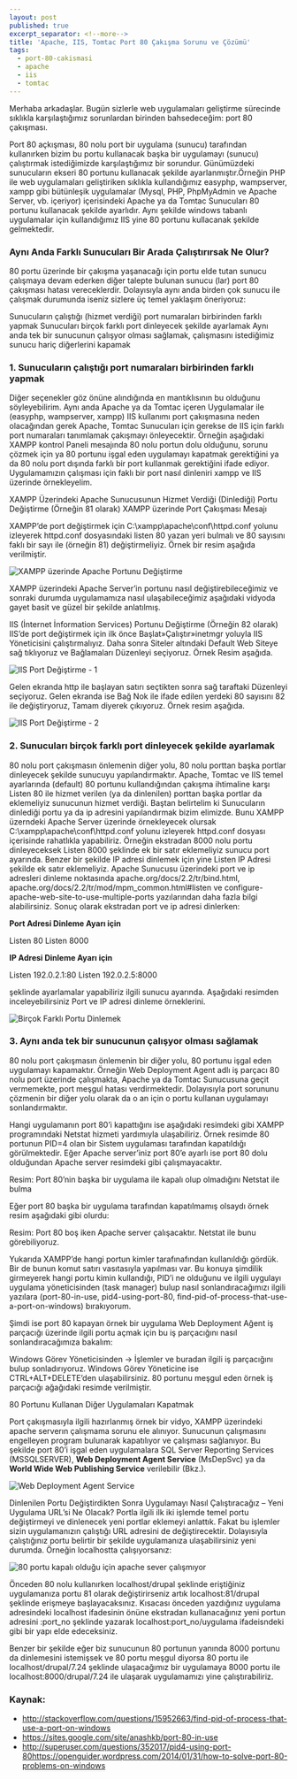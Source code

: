 ```yaml
---
layout: post
published: true
excerpt_separator: <!--more-->
title: 'Apache, IIS, Tomtac Port 80 Çakışma Sorunu ve Çözümü'
tags:
  - port-80-cakismasi
  - apache
  - iis
  - tomtac
---
```

Merhaba arkadaşlar. Bugün sizlerle web uygulamaları geliştirme sürecinde sıklıkla karşılaştığımız sorunlardan birinden bahsedeceğim: port 80 çakışması.

Port 80 açkışması, 80 nolu port bir uygulama (sunucu) tarafından kullanırken bizim bu portu kullanacak başka bir uygulamayı (sunucu) çalıştırmak istediğimizde karşılaştığımız bir sorundur. Günümüzdeki sunucuların ekseri 80 portunu kullanacak şekilde ayarlanmıştır.Örneğin PHP ile web uygulamaları geliştiriken sıklıkla kullandığımız easyphp, wampserver, xampp gibi bütünleşik uygulamalar (Mysql, PHP, PhpMyAdmin ve Apache Server, vb. içeriyor) içerisindeki Apache ya da Tomtac Sunucuları 80 portunu kullanacak şekilde ayarlıdır. Aynı şekilde  windows tabanlı uygulamalar için kullandığımız IIS yine 80 portunu kullacanak şekilde gelmektedir.

<!--more-->

### Aynı Anda Farklı Sunucuları Bir Arada Çalıştırırsak Ne Olur?

80 portu üzerinde bir çakışma yaşanacağı için portu elde tutan sunucu çalışmaya devam ederken diğer talepte bulunan sunucu (lar) port 80 çakışması hatası vereceklerdir. Dolayısıyla aynı anda birden çok sunucu ile çalışmak durumunda iseniz sizlere üç temel yaklaşım öneriyoruz:

Sunucuların çalıştığı (hizmet verdiği) port numaraları birbirinden farklı yapmak
Sunucuları birçok farklı port dinleyecek şekilde ayarlamak
Aynı anda tek bir sunucunun çalışyor olması sağlamak, çalışmasını istediğimiz sunucu hariç diğerlerini kapamak

### 1. Sunucuların çalıştığı port numaraları birbirinden farklı yapmak

Diğer seçenekler göz önüne alındığında en mantıklısının bu olduğunu söyleyebilirim. Aynı anda Apache ya da Tomtac içeren Uygulamalar ile (easyphp, wampserver, xampp) IIS  kullanımı port çakışmasına neden olacağından gerek Apache, Tomtac Sunucuları için gerekse de IIS için farklı port numaraları tanımlamak çakışmayı önleyecektir. Örneğin aşağıdaki XAMPP kontrol Paneli mesajında 80 nolu portun dolu olduğunu, sorunu çözmek için ya 80 portunu işgal eden uygulamayı kapatmak gerektiğini ya da 80 nolu port dışında farklı bir port kullanmak gerektiğini ifade ediyor. Uygulamamızın çalışması için faklı bir port nasıl dinleniri xampp ve IIS üzerinde örnekleyelim.

XAMPP Üzerindeki Apache Sunucusunun Hizmet Verdiği (Dinlediği) Portu Değiştirme (Örneğin 81 olarak)
XAMPP üzerinde Port Çakışması Mesajı

XAMPP’de port değiştirmek için C:\xampp\apache\conf\httpd.conf yolunu izleyerek httpd.conf dosyasındaki listen 80 yazan yeri bulmalı ve 80 sayısını faklı bir sayı ile (örneğin 81) değiştirmeliyiz. Örnek bir resim aşağıda verilmiştir.
 
![XAMPP üzerinde Apache Portunu Değiştirme](http://2.bp.blogspot.com/-awBVExnnN8c/UR00ekCaqkI/AAAAAAAAALU/nstSwagIlvw/s1600/port.JPG)

XAMPP üzerindeki Apache Server’in portunu nasıl değiştirebileceğimiz ve sonraki durumda uygulamamıza nasıl ulaşabileceğimiz aşağıdaki vidyoda gayet basit ve güzel bir şekilde anlatılmış.

IIS (İnternet İnformation  Services) Portunu Değiştirme (Örneğin 82 olarak)
IIS’de port değiştirmek için ilk önce Başlat»Çalıştır»inetmgr  yoluyla IIS Yöneticisini çalıştırmalıyız. Daha sonra Siteler altındaki Default Web Siteye sağ tıklıyoruz ve Bağlamaları Düzenleyi seçiyoruz. Örnek Resim aşağıda.

![IIS Port Değiştirme - 1 ](http://1.bp.blogspot.com/-sV7OZO4dvQE/UR02keQTdAI/AAAAAAAAALc/FfOlKoNAyLQ/s1600/iis+1.+a%C5%9Fama.JPG)

Gelen ekranda http ile başlayan satırı seçtikten sonra sağ taraftaki Düzenleyi seçiyoruz. Gelen ekranda ise Bağ Nok ile ifade edilen yerdeki 80 sayısını 82 ile değiştiryoruz, Tamam diyerek çıkıyoruz. Örnek resim aşağıda.

![IIS Port Değiştirme - 2](http://3.bp.blogspot.com/-1-jfI4GoVQA/UR06DkiHEUI/AAAAAAAAALk/ZkghEYCY9oI/s1600/iis+2.+a%C5%9Fama.JPG)

### 2. Sunucuları birçok farklı port dinleyecek şekilde ayarlamak 

80 nolu port çakışmasın önlemenin diğer yolu, 80 nolu porttan başka portlar dinleyecek şekilde sunucuyu yapılandırmaktır. Apache, Tomtac ve IIS temel ayarlarında (default) 80 portunu kullandığından çakışma ihtimaline karşı Listen 80 ile hizmet verilen (ya da dinlenilen) porttan başka portlar da eklemeliyiz sunucunun hizmet verdiği. Baştan belirtelim ki Sunucuların dinlediği portu ya da ip adresini yapılandırmak bizim elimizde. Bunu XAMPP üzerndeki Apache Server üzerinde örnekleyecek olursak C:\xampp\apache\conf\httpd.conf yolunu izleyerek httpd.conf dosyası içerisinde rahatlıkla yapabiliriz. Örneğin ekstradan 8000 nolu portu dinleyeceksek Listen 8000 şeklinde ek bir satır eklemeliyiz sunucu port ayarında. Benzer bir şekilde IP adresi dinlemek için yine Listen IP Adresi şekilde ek satır eklemeliyiz. Apache Sunucusu üzerindeki port ve ip adresleri dinleme noktasında apache.org/docs/2.2/tr/bind.html, apache.org/docs/2.2/tr/mod/mpm_common.html#listen ve configure-apache-web-site-to-use-multiple-ports yazılarından daha fazla bilgi alabilirsiniz. Sonuç olarak ekstradan port ve ip adresi dinlerken:

**Port Adresi Dinleme Ayarı için**

Listen 80
Listen 8000

**IP Adresi Dinleme Ayarı için** 

Listen 192.0.2.1:80
Listen 192.0.2.5:8000

şeklinde ayarlamalar yapabiliriz ilgili sunucu ayarında. Aşağıdaki resimden inceleyebilirsiniz Port ve IP adresi dinleme örneklerini.

![Birçok Farklı Portu Dinlemek](http://3.bp.blogspot.com/-SJCawTBpVnQ/UR1ABHc0ZHI/AAAAAAAAALs/fO0XIU0pYkU/s1600/listen.JPG) 

### 3. Aynı anda tek bir sunucunun çalışyor olması sağlamak

80 nolu port çakışmasın önlemenin bir diğer yolu, 80 portunu işgal eden uygulamayı kapamaktır. Örneğin Web Deployment Agent adlı iş parçacı 80 nolu port üzerinde çalışmakta, Apache ya da Tomtac Sunucusuna geçit vermemekte, port meşgul hatası verdirmektedir. Dolayısıyla port sorununu çözmenin bir diğer yolu olarak da o an için o portu kullanan uygulamayı sonlandırmaktır.

Hangi uygulamanın port 80’i kapattığını ise aşağıdaki resimdeki gibi XAMPP programındaki Netstat hizmeti yardımıyla ulaşabiliriz. Örnek resimde 80 portunun PID=4 olan bir Sistem uygulaması tarafından kapatıldığı görülmektedir. Eğer Apache server’iniz port 80’e ayarlı ise port 80 dolu olduğundan Apache server resimdeki gibi çalışmayacaktır.


Resim: Port 80’nin başka bir uygulama ile kapalı olup olmadığını Netstat ile bulma

Eğer port 80 başka bir uygulama tarafından kapatılmamış olsaydı örnek resim aşağıdaki gibi olurdu:


Resim: Port 80 boş iken Apache server çalışacaktır. Netstat ile bunu görebiliyoruz.

Yukarıda XAMPP’de hangi portun kimler tarafınafından kullanıldığı gördük. Bir de bunun komut satırı vasıtasıyla yapılması var. Bu konuya şimdilik girmeyerek hangi portu kimin kullandığı, PID’i ne olduğunu ve ilgili uygulayı uygulama yöneticisinden (task manager) bulup nasıl sonlandıracağımızı ilgili yazılara (port-80-in-use, pid4-using-port-80, find-pid-of-process-that-use-a-port-on-windows) bırakıyorum.

Şimdi ise port 80 kapayan örnek bir uygulama Web Deployment Ağent iş parçacığı üzerinde ilgili portu açmak için bu iş parçacığını nasıl sonlandıracağımıza bakalım:

Windows Görev Yöneticisinden -> İşlemler ve buradan ilgili iş parçacığını bulup sonladırıyoruz. Windows Görev Yöneticine ise CTRL+ALT+DELETE’den ulaşabilirsiniz. 80 portunu meşgul eden örnek iş parçacığı ağağıdaki resimde verilmiştir.

80 Portunu Kullanan Diğer Uygulamaları Kapatmak

Port çakışmasıyla ilgili hazırlanmış örnek bir vidyo, XAMPP üzerindeki apache serverın çalışmama sorunu ele alınıyor. Sunucunun çalışmasını engelleyen program bulunarak kapatılıyor ve çalışması sağlanıyor. Bu şekilde port 80’i işgal eden uygulamalara SQL Server Reporting Services (MSSQLSERVER), **Web Deployment Agent Service**  (MsDepSvc) ya da **World Wide Web Publishing Service** verilebilir (Bkz.).  

![Web Deployment Agent Service](http://2.bp.blogspot.com/-9oHuzJAMHlM/Un_g8kK-90I/AAAAAAAAAUA/xHVLpHP6a3o/s640/web+development+agent.PNG)

Dinlenilen Portu Değiştirdikten Sonra Uygulamayı Nasıl Çalıştıracağız – Yeni Uygulama URL’si Ne Olacak?
Portla ilgili ilk iki işlemde temel portu değiştirmeyi ve dinlenecek yeni portlar eklemeyi anlattık. Fakat bu işlemler sizin uygulamanızın çalıştığı URL adresini de değiştirecektir. Dolayısıyla çalıştığınız portu belirtir bir şekilde uygulamanıza ulaşabilirsiniz yeni durumda. Örneğin localhostta çalışıyorsanız:

![80 portu kapalı olduğu için apache sever çalışmıyor](/http://2.bp.blogspot.com/-kwapSlgh_1Q/Un_o19COhkI/AAAAAAAAAUQ/Wo4_wuiSmdY/s640/apache+server.PNG)

Önceden 80 nolu kullanırken localhost/drupal  şeklinde eriştiğiniz uygulamanıza portu 81 olarak değiştirirseniz artık localhost:81/drupal şeklinde erişmeye başlayacaksınız. Kısacası önceden yazdığınız uygulama adresindeki localhost ifadesinin önüne ekstradan kullanacağınız yeni portun adresini :port_no şeklinde yazarak localhost:port_no/uygulama ifadeisndeki gibi bir yapı elde edeceksiniz.

Benzer bir şekilde eğer biz sunucunun 80 portunun yanında 8000 portunu da dinlemesini istemişsek ve 80 portu meşgul diyorsa 80 portu ile localhost/drupal/7.24 şeklinde ulaşacağımız bir uygulamaya 8000 portu ile localhost:8000/drupal/7.24 ile ulaşarak uygulamamızı yine çalıştırabiliriz.

### Kaynak:
- http://stackoverflow.com/questions/15952663/find-pid-of-process-that-use-a-port-on-windows
- https://sites.google.com/site/anashkb/port-80-in-use
- http://superuser.com/questions/352017/pid4-using-port-80https://openguider.wordpress.com/2014/01/31/how-to-solve-port-80-problems-on-windows

